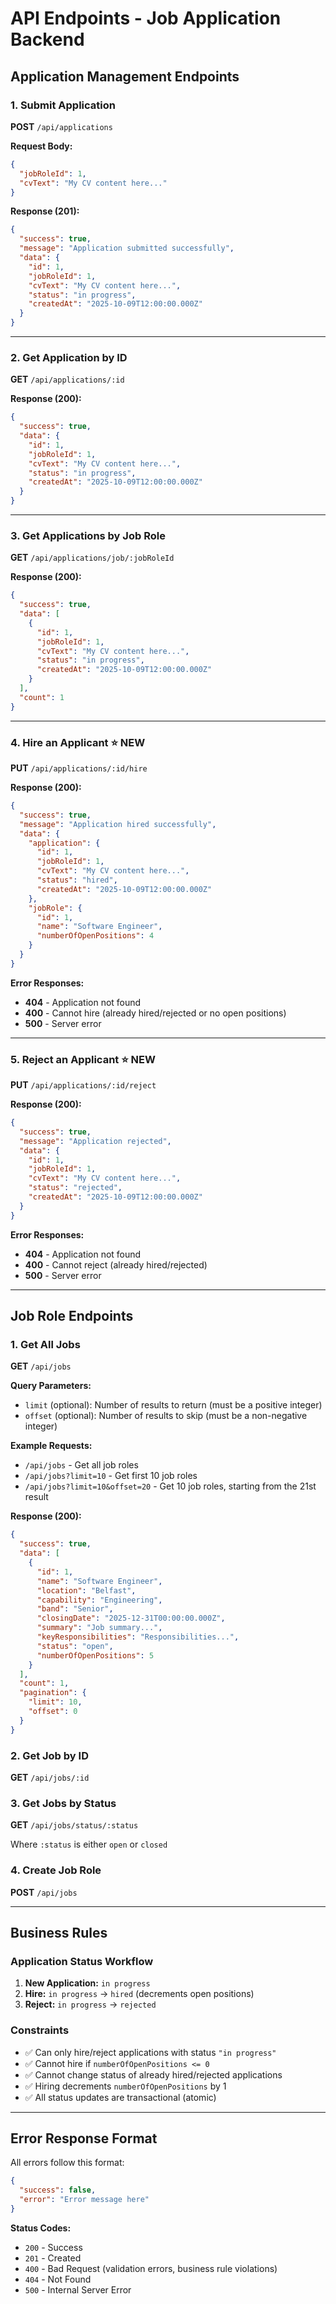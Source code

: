 # API Endpoints - Job Application Backend

## Application Management Endpoints

### 1. Submit Application
**POST** `/api/applications`

**Request Body:**
```json
{
  "jobRoleId": 1,
  "cvText": "My CV content here..."
}
```

**Response (201):**
```json
{
  "success": true,
  "message": "Application submitted successfully",
  "data": {
    "id": 1,
    "jobRoleId": 1,
    "cvText": "My CV content here...",
    "status": "in progress",
    "createdAt": "2025-10-09T12:00:00.000Z"
  }
}
```

---

### 2. Get Application by ID
**GET** `/api/applications/:id`

**Response (200):**
```json
{
  "success": true,
  "data": {
    "id": 1,
    "jobRoleId": 1,
    "cvText": "My CV content here...",
    "status": "in progress",
    "createdAt": "2025-10-09T12:00:00.000Z"
  }
}
```

---

### 3. Get Applications by Job Role
**GET** `/api/applications/job/:jobRoleId`

**Response (200):**
```json
{
  "success": true,
  "data": [
    {
      "id": 1,
      "jobRoleId": 1,
      "cvText": "My CV content here...",
      "status": "in progress",
      "createdAt": "2025-10-09T12:00:00.000Z"
    }
  ],
  "count": 1
}
```

---

### 4. Hire an Applicant ⭐ NEW
**PUT** `/api/applications/:id/hire`

**Response (200):**
```json
{
  "success": true,
  "message": "Application hired successfully",
  "data": {
    "application": {
      "id": 1,
      "jobRoleId": 1,
      "cvText": "My CV content here...",
      "status": "hired",
      "createdAt": "2025-10-09T12:00:00.000Z"
    },
    "jobRole": {
      "id": 1,
      "name": "Software Engineer",
      "numberOfOpenPositions": 4
    }
  }
}
```

**Error Responses:**
- **404** - Application not found
- **400** - Cannot hire (already hired/rejected or no open positions)
- **500** - Server error

---

### 5. Reject an Applicant ⭐ NEW
**PUT** `/api/applications/:id/reject`

**Response (200):**
```json
{
  "success": true,
  "message": "Application rejected",
  "data": {
    "id": 1,
    "jobRoleId": 1,
    "cvText": "My CV content here...",
    "status": "rejected",
    "createdAt": "2025-10-09T12:00:00.000Z"
  }
}
```

**Error Responses:**
- **404** - Application not found
- **400** - Cannot reject (already hired/rejected)
- **500** - Server error

---

## Job Role Endpoints

### 1. Get All Jobs
**GET** `/api/jobs`

**Query Parameters:**
- `limit` (optional): Number of results to return (must be a positive integer)
- `offset` (optional): Number of results to skip (must be a non-negative integer)

**Example Requests:**
- `/api/jobs` - Get all job roles
- `/api/jobs?limit=10` - Get first 10 job roles
- `/api/jobs?limit=10&offset=20` - Get 10 job roles, starting from the 21st result

**Response (200):**
```json
{
  "success": true,
  "data": [
    {
      "id": 1,
      "name": "Software Engineer",
      "location": "Belfast",
      "capability": "Engineering",
      "band": "Senior",
      "closingDate": "2025-12-31T00:00:00.000Z",
      "summary": "Job summary...",
      "keyResponsibilities": "Responsibilities...",
      "status": "open",
      "numberOfOpenPositions": 5
    }
  ],
  "count": 1,
  "pagination": {
    "limit": 10,
    "offset": 0
  }
}
```

### 2. Get Job by ID
**GET** `/api/jobs/:id`

### 3. Get Jobs by Status
**GET** `/api/jobs/status/:status`

Where `:status` is either `open` or `closed`

### 4. Create Job Role
**POST** `/api/jobs`

---

## Business Rules

### Application Status Workflow
1. **New Application:** `in progress`
2. **Hire:** `in progress` → `hired` (decrements open positions)
3. **Reject:** `in progress` → `rejected`

### Constraints
- ✅ Can only hire/reject applications with status `"in progress"`
- ✅ Cannot hire if `numberOfOpenPositions <= 0`
- ✅ Cannot change status of already hired/rejected applications
- ✅ Hiring decrements `numberOfOpenPositions` by 1
- ✅ All status updates are transactional (atomic)

---

## Error Response Format

All errors follow this format:
```json
{
  "success": false,
  "error": "Error message here"
}
```

**Status Codes:**
- `200` - Success
- `201` - Created
- `400` - Bad Request (validation errors, business rule violations)
- `404` - Not Found
- `500` - Internal Server Error
